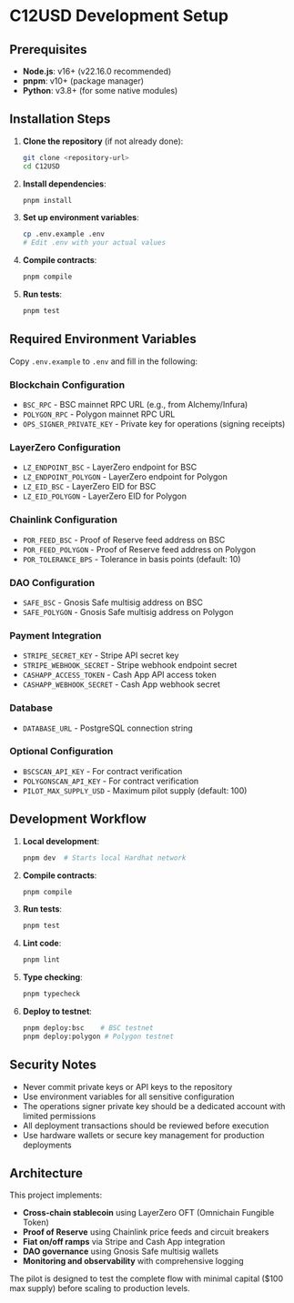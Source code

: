 # C12USD Development Setup

## Prerequisites

- **Node.js**: v16+ (v22.16.0 recommended)
- **pnpm**: v10+ (package manager)
- **Python**: v3.8+ (for some native modules)

## Installation Steps

1. **Clone the repository** (if not already done):
   ```bash
   git clone <repository-url>
   cd C12USD
   ```

2. **Install dependencies**:
   ```bash
   pnpm install
   ```

3. **Set up environment variables**:
   ```bash
   cp .env.example .env
   # Edit .env with your actual values
   ```

4. **Compile contracts**:
   ```bash
   pnpm compile
   ```

5. **Run tests**:
   ```bash
   pnpm test
   ```

## Required Environment Variables

Copy `.env.example` to `.env` and fill in the following:

### Blockchain Configuration
- `BSC_RPC` - BSC mainnet RPC URL (e.g., from Alchemy/Infura)
- `POLYGON_RPC` - Polygon mainnet RPC URL
- `OPS_SIGNER_PRIVATE_KEY` - Private key for operations (signing receipts)

### LayerZero Configuration
- `LZ_ENDPOINT_BSC` - LayerZero endpoint for BSC
- `LZ_ENDPOINT_POLYGON` - LayerZero endpoint for Polygon
- `LZ_EID_BSC` - LayerZero EID for BSC
- `LZ_EID_POLYGON` - LayerZero EID for Polygon

### Chainlink Configuration
- `POR_FEED_BSC` - Proof of Reserve feed address on BSC
- `POR_FEED_POLYGON` - Proof of Reserve feed address on Polygon
- `POR_TOLERANCE_BPS` - Tolerance in basis points (default: 10)

### DAO Configuration
- `SAFE_BSC` - Gnosis Safe multisig address on BSC
- `SAFE_POLYGON` - Gnosis Safe multisig address on Polygon

### Payment Integration
- `STRIPE_SECRET_KEY` - Stripe API secret key
- `STRIPE_WEBHOOK_SECRET` - Stripe webhook endpoint secret
- `CASHAPP_ACCESS_TOKEN` - Cash App API access token
- `CASHAPP_WEBHOOK_SECRET` - Cash App webhook secret

### Database
- `DATABASE_URL` - PostgreSQL connection string

### Optional Configuration
- `BSCSCAN_API_KEY` - For contract verification
- `POLYGONSCAN_API_KEY` - For contract verification
- `PILOT_MAX_SUPPLY_USD` - Maximum pilot supply (default: 100)

## Development Workflow

1. **Local development**:
   ```bash
   pnpm dev  # Starts local Hardhat network
   ```

2. **Compile contracts**:
   ```bash
   pnpm compile
   ```

3. **Run tests**:
   ```bash
   pnpm test
   ```

4. **Lint code**:
   ```bash
   pnpm lint
   ```

5. **Type checking**:
   ```bash
   pnpm typecheck
   ```

6. **Deploy to testnet**:
   ```bash
   pnpm deploy:bsc    # BSC testnet
   pnpm deploy:polygon # Polygon testnet
   ```

## Security Notes

- Never commit private keys or API keys to the repository
- Use environment variables for all sensitive configuration
- The operations signer private key should be a dedicated account with limited permissions
- All deployment transactions should be reviewed before execution
- Use hardware wallets or secure key management for production deployments

## Architecture

This project implements:

- **Cross-chain stablecoin** using LayerZero OFT (Omnichain Fungible Token)
- **Proof of Reserve** using Chainlink price feeds and circuit breakers
- **Fiat on/off ramps** via Stripe and Cash App integration
- **DAO governance** using Gnosis Safe multisig wallets
- **Monitoring and observability** with comprehensive logging

The pilot is designed to test the complete flow with minimal capital ($100 max supply) before scaling to production levels.